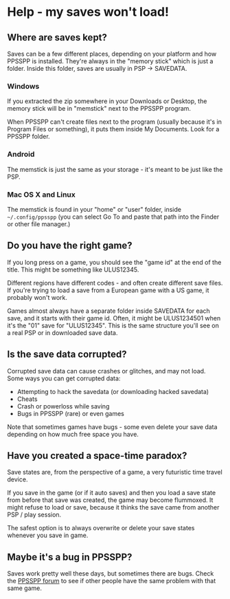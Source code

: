 # Help - my saves won't load!

## Where are saves kept?

Saves can be a few different places, depending on your platform and how PPSSPP is installed.  They're always in the "memory stick" which is just a folder.  Inside this folder, saves are usually in PSP -> SAVEDATA.

### Windows

If you extracted the zip somewhere in your Downloads or Desktop, the memory stick will be in "memstick" next to the PPSSPP program.

When PPSSPP can't create files next to the program (usually because it's in Program Files or something), it puts them inside My Documents.  Look for a PPSSPP folder.

### Android

The memstick is just the same as your storage - it's meant to be just like the PSP.

### Mac OS X and Linux

The memstick is found in your "home" or "user" folder, inside `~/.config/ppsspp` (you can select Go To and paste that path into the Finder or other file manager.)

## Do you have the right game?

If you long press on a game, you should see the "game id" at the end of the title.  This might be something like ULUS12345.

Different regions have different codes - and often create different save files.  If you're trying to load a save from a European game with a US game, it probably won't work.

Games almost always have a separate folder inside SAVEDATA for each save, and it starts with their game id.  Often, it might be ULUS1234501 when it's the "01" save for "ULUS12345".  This is the same structure you'll see on a real PSP or in downloaded save data.

## Is the save data corrupted?

Corrupted save data can cause crashes or glitches, and may not load.  Some ways you can get corrupted data:

* Attempting to hack the savedata (or downloading hacked savedata)
* Cheats
* Crash or powerloss while saving
* Bugs in PPSSPP (rare) or even games

Note that sometimes games have bugs - some even delete your save data depending on how much free space you have.

## Have you created a space-time paradox?

Save states are, from the perspective of a game, a very futuristic time travel device.

If you save in the game (or if it auto saves) and then you load a save state from before that save was created, the game may become flummoxed.  It might refuse to load or save, because it thinks the save came from another PSP / play session.

The safest option is to always overwrite or delete your save states whenever you save in game.

## Maybe it's a bug in PPSSPP?

Saves work pretty well these days, but sometimes there are bugs.  Check the [PPSSPP forum](http://forums.ppsspp.org/) to see if other people have the same problem with that same game.